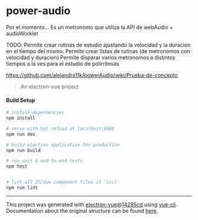 # power-audio

Por el momento...
Es un metronomo que utiliza la API de webAudio + audioWorklet

TODO:
Permite crear rutinas de estudio ajustando la velocidad y la duracion en el tiempo del mismo.
Permite crear listas de rutinas (de metronomos con velocidad y duracion)
Permite disparar varios metronomos a distintos tiempos a la ves para el estudio de polirritmias

https://github.com/alejandro11k/powerAudio/wiki/Prueba-de-concepto

> An electron-vue project

#### Build Setup

``` bash
# install dependencies
npm install

# serve with hot reload at localhost:9080
npm run dev

# build electron application for production
npm run build

# run unit & end-to-end tests
npm test


# lint all JS/Vue component files in `src/`
npm run lint

```

---

This project was generated with [electron-vue](https://github.com/SimulatedGREG/electron-vue)@[14285cd](https://github.com/SimulatedGREG/electron-vue/tree/14285cdcdad6b1e69cf29a68162756274ec0f407) using [vue-cli](https://github.com/vuejs/vue-cli). Documentation about the original structure can be found [here](https://simulatedgreg.gitbooks.io/electron-vue/content/index.html).
